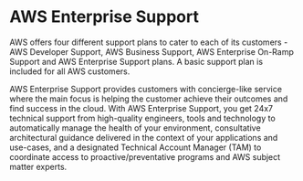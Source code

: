 # AWS Enterprise Support

AWS offers four different support plans to cater to each of its customers - AWS Developer Support, AWS Business Support, AWS Enterprise On-Ramp Support and AWS Enterprise Support plans. A basic support plan is included for all AWS customers.

AWS Enterprise Support provides customers with concierge-like service where the main focus is helping the customer achieve their outcomes and find success in the cloud. With AWS Enterprise Support, you get 24x7 technical support from high-quality engineers, tools and technology to automatically manage the health of your environment, consultative architectural guidance delivered in the context of your applications and use-cases, and a designated Technical Account Manager (TAM) to coordinate access to proactive/preventative programs and AWS subject matter experts.
